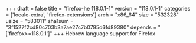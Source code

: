 +++
draft = false
title = "firefox-he 118.0.1-1"
version = "118.0.1-1"
categories = ['locale-extra', 'firefox-extensions']
arch = "x86_64"
size = "532328"
usize = "583011"
sha1sum = "3f1527f2cd80c703b3a7ae27c7b0795d6fd89380"
depends = "['firefox>=118.0.1']"
+++
Hebrew language support for Firefox